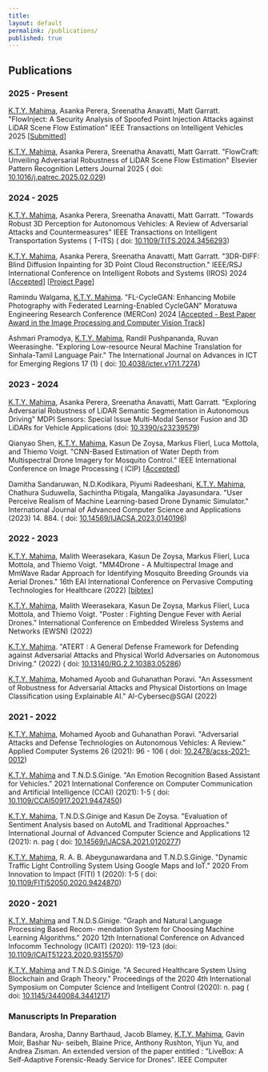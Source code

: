 ```yaml
---
title:
layout: default
permalink: /publications/
published: true
---
```


## Publications

### 2025 - Present

[K.T.Y. Mahima](), Asanka Perera, Sreenatha Anavatti, Matt Garratt. "FlowInject: A Security Analysis of Spoofed Point
Injection Attacks against LiDAR Scene Flow Estimation" IEEE Transactions on Intelligent Vehicles 2025 [[Submitted]()]

[K.T.Y. Mahima](), Asanka Perera, Sreenatha Anavatti, Matt Garratt. "FlowCraft: Unveiling Adversarial Robustness of
LiDAR Scene Flow Estimation" Elsevier Pattern Recognition Letters Journal 2025 (
doi: [10.1016/j.patrec.2025.02.029](https://doi.org/10.1016/j.patrec.2025.02.029))

### 2024 - 2025

[K.T.Y. Mahima](), Asanka Perera, Sreenatha Anavatti, Matt Garratt. "Towards Robust 3D Perception for Autonomous
Vehicles: A Review of Adversarial Attacks and Countermeasures" IEEE Transactions on Intelligent Transportation Systems (
T-ITS) (
doi: [10.1109/TITS.2024.3456293](https://doi.org/10.1109/TITS.2024.3456293))

[K.T.Y. Mahima](), Asanka Perera, Sreenatha Anavatti, Matt Garratt. "3DR-DIFF: Blind Diffusion Inpainting for 3D Point
Cloud Reconstruction." IEEE/RSJ International Conference on Intelligent Robots and Systems (IROS)
2024 [[Accepted]()] [[Project Page](https://yasasmahima.github.io/3DR-DIFF.github.io/)]

Ramindu Walgama, [K.T.Y. Mahima](). "FL-CycleGAN: Enhancing Mobile Photography with Federated Learning-Enabled CycleGAN"
Moratuwa Engineering Research Conference (MERCon)
2024 [[Accepted - Best Paper Award in the Image Processing and Computer Vision Track]()]

Ashmari Pramodya, [K.T.Y. Mahima](), Randil Pushpananda, Ruvan Weerasinghe. "Exploring Low-resource Neural Machine
Translation for Sinhala-Tamil Language Pair." The International Journal on Advances in ICT for Emerging Regions 17 (1) (
doi: [10.4038/icter.v17i1.7274](https://doi.org/10.4038/icter.v17i1.7274))

### 2023 - 2024

[K.T.Y. Mahima](), Asanka Perera, Sreenatha Anavatti, Matt Garratt. "Exploring Adversarial Robustness of LiDAR Semantic
Segmentation in Autonomous Driving" MDPI Sensors: Special Issue Multi-Modal Sensor Fusion and 3D LiDARs for Vehicle
Applications (doi: [10.3390/s23239579](http://dx.doi.org/10.3390/s23239579))

Qianyao Shen, [K.T.Y. Mahima](), Kasun De Zoysa, Markus Flierl, Luca Mottola, and Thiemo Voigt. "CNN-Based Estimation of
Water Depth from Multispectral Drone Imagery for Mosquito Control." IEEE International Conference on Image Processing (
ICIP) [[Accepted]()]

Damitha Sandaruwan, N.D.Kodikara, Piyumi Radeeshani, [K.T.Y. Mahima](), Chathura Suduwella, Sachintha Pitigala,
Mangalika Jayasundara. "User Perceive Realism of Machine Learning-based Drone Dynamic Simulator." International Journal
of Advanced Computer Science and Applications (2023) 14. 884.  (
doi: [10.14569/IJACSA.2023.0140196](http://dx.doi.org/10.14569/IJACSA.2023.0140196))

### 2022 - 2023

[K.T.Y. Mahima](), Malith Weerasekara, Kasun De Zoysa, Markus Flierl, Luca Mottola, and Thiemo Voigt. "MM4Drone - A
Multispectral Image and MmWave Radar Approach for Identifying Mosquito Breeding Grounds via Aerial Drones." 16th EAI
International Conference on Pervasive Computing Technologies for Healthcare (2022) [[bibtex]()]

[K.T.Y. Mahima](), Malith Weerasekara, Kasun De Zoysa, Markus Flierl, Luca Mottola, and Thiemo Voigt. "Poster : Fighting
Dengue Fever with Aerial Drones." International Conference on Embedded Wireless Systems and Networks (EWSN) (2022)

[K.T.Y. Mahima](). "ATERT : A General Defense Framework for Defending against Adversarial Attacks and Physical World
Adversaries on Autonomous Driving." (2022)  (
doi: [10.13140/RG.2.2.10383.05286](http://dx.doi.org/10.13140/RG.2.2.10383.05286))

[K.T.Y. Mahima](), Mohamed Ayoob and Guhanathan Poravi. "An Assessment of Robustness for Adversarial Attacks and
Physical Distortions on Image Classification using Explainable AI." AI-Cybersec@SGAI (2022)

### 2021 - 2022

[K.T.Y. Mahima](), Mohamed Ayoob and Guhanathan Poravi. "Adversarial Attacks and Defense Technologies on Autonomous
Vehicles: A Review." Applied Computer Systems 26 (2021): 96 - 106 (
doi: [10.2478/acss-2021-0012](https://doi.org/10.2478/acss-2021-0012))

[K.T.Y. Mahima]() and T.N.D.S.Ginige. "An Emotion Recognition Based Assistant for Vehicles." 2021 International
Conference on Computer Communication and Artificial Intelligence (CCAI) (2021): 1-5 (
doi: [10.1109/CCAI50917.2021.9447450](https://doi.org/10.1109/CCAI50917.2021.9447450))

[K.T.Y. Mahima](), T.N.D.S.Ginige and Kasun De Zoysa. "Evaluation of Sentiment Analysis based on AutoML and Traditional
Approaches." International Journal of Advanced Computer Science and Applications 12 (2021): n. pag (
doi: [10.14569/IJACSA.2021.0120277](http://dx.doi.org/10.14569/IJACSA.2021.0120277))

[K.T.Y. Mahima](), R. A. B. Abeygunawardana and T.N.D.S.Ginige. "Dynamic Traffic Light Controlling System Using Google
Maps and IoT." 2020 From Innovation to Impact (FITI) 1 (2020): 1-5 (
doi: [10.1109/FITI52050.2020.9424870](https://doi.org/10.1109/FITI52050.2020.9424870))

### 2020 - 2021

[K.T.Y. Mahima]() and T.N.D.S.Ginige. "Graph and Natural Language Processing Based Recom- mendation System for Choosing
Machine Learning Algorithms." 2020 12th International Conference on Advanced Infocomm Technology (ICAIT) (2020):
119-123 (doi: [10.1109/ICAIT51223.2020.9315570](https://doi.org/10.1109/ICAIT51223.2020.9315570))

[K.T.Y. Mahima]() and T.N.D.S.Ginige. "A Secured Healthcare System Using Blockchain and Graph Theory." Proceedings of
the 2020 4th International Symposium on Computer Science and Intelligent Control (2020): n. pag (
doi: [10.1145/3440084.3441217](https://doi.org/10.1145/3440084.3441217))

### Manuscripts In Preparation

Bandara, Arosha, Danny Barthaud, Jacob Blamey, [K.T.Y. Mahima](), Gavin Moir, Bashar Nu- seibeh, Blaine Price, Anthony
Rushton, Yijun Yu, and Andrea Zisman. An extended version of the paper entitled : "LiveBox: A Self-Adaptive
Forensic-Ready Service for Drones". IEEE Computer





<!-- ## Journal Papers -->

<!-- #### 2020
0. Lorenzo Carnevale and Antonio Celesti and Giacomo Fiumara and Antonino Galletta and Massimo Villari. "*Investigating classification supervised learning approaches for the identification of critical patients' posts in a healthcare social network*". Applied Soft Computing, Elsevier, vol. 90, pp. 106155, ISSN: 1568-4946 (May 2020) (doi: [10.1016/j.asoc.2020.106155](https://doi.org/10.1016/j.asoc.2020.106155)) [[bibtex](https://github.com/lcarnevale/publications/blob/main/bibtex/202005-paper-journal-elsevier-applied_soft_computing.bib)]

0. Sandra Schüssler and Julia Zuschnegg and Lucas Paletta and Maria Fellner and Gerald Lodron and Josef Steiner and Sandra Pansy-Resch and Lara Lammer and Dimitrios Prodromou and Sebastian Brunsch and Magdalena Holter and Lorenzo Carnevale and Silvia Russegger. "*The Effects of a Humanoid Socially Assistive Robot Versus Tablet Training on Psychosocial and Physical Outcomes of Persons With Dementia: Protocol for a Mixed Methods Study*". JMIR Research Protocols, JMIR Publications, vol. 9-2, pp. 14927, ISSN: 1929-0748 (February 2020) (doi: [10.2196/14927](https://doi.org/10.2196/14927)) [[bibtex](https://github.com/lcarnevale/publications/blob/main/bibtex/202002-paper-journal-jmir-research_protocols.bib)]

0. Lorenzo Carnevale and Antonio Celesti and Maria Fazio and Massimo Villari. "A Big Data Analytics Approach for the Development of Advanced Cardiology Applications". Information, MDPI, vol. 11-2, pp. 60, ISSN: 2078-2489 (January 2020) (doi: [10.3390/info11020060](http://doi.org/10.3390/info11020060)) [[bibtex](https://github.com/lcarnevale/publications/blob/main/bibtex/202001-paper-journal-mdpi-information.bib)]
{: reversed="reversed"}


#### 2019
0. Antonio Celesti and Davide Mulfari and Antonino Galletta and Maria Fazio and Lorenzo Carnevale and Massimo Villari. "*A study on container virtualization for guarantee quality of service in Cloud-of-Things*". Future Generation Computer Systems, Elsevier, vol. 99, pp. 356-364, ISSN: 0167-739X (October 2019) (doi: [10.1016/j.future.2019.03.055](https://doi.org/10.1016/j.future.2019.03.055)) [[bibtex](https://github.com/lcarnevale/publications/blob/main/bibtex/201910-paper-journal-elsevier-future_generation_computer_systems.bib)]

0. Lorenzo Carnevale and Antonio Celesti and Antonino Galletta and Schahram Dustdar and Massimo Villari. "*Osmotic computing as a distributed multi-agent system: The Body Area Network scenario*". Internet of Things, Elsevier, vol. 5, pp. 130-139, ISSN: 2542-6605 (March 2019) (doi: [10.1016/j.iot.2019.01.001](https://doi.org/10.1016/j.iot.2019.01.001)) [[bibtex](https://github.com/lcarnevale/publications/blob/main/bibtex/201903-paper-journal-elsevier-internet_of_things.bib)]

0. Antonio Celesti and Maria Fazio and Antonino Galletta and Lorenzo Carnevale and Jiafu Wan and Massimo Villari. "*An approach for the secure management of hybrid cloud–edge environments*". Future Generation Computer Systems, Elsevier, vol.90, pp. 1-19, ISSN: 0167-739X (January 2019) (doi: [10.1016/j.future.2018.06.043](https://doi.org/10.1016/j.future.2018.06.043)) [[bibtex](https://github.com/lcarnevale/publications/blob/main/bibtex/201901-paper-journal-elsevier-future_generation_computer_systems.bib)]
{: reversed="reversed"}

#### 2018
0. Lorenzo Carnevale and Antonio Celesti and Maria Di Pietro and Antonino Galletta. "*How to Conceive Future Mobility Services in Smart Cities According to the FIWARE frontierCities Experience*". Cloud Computing, IEEE, vol. 5-5, pp. 25-36, ISSN: 2325-6095 (October 2018) (doi: [10.1109/MCC.2018.053711664](https://doi.org/10.1109/MCC.2018.053711664)) [[bibtex](https://github.com/lcarnevale/publications/blob/main/bibtex/201810-paper-journal-ieee-cloud_computing.bib)]

0. Lorenzo Carnevale and Rocco Salvatore Calabrò and Antonio Celesti and Antonino Leo and Maria Fazio and Placido Bramanti and Massimo Villari. "*Toward Improving Robotic-Assisted Gait Training: Can Big Data Analysis Help Us?*". Internet of Things Journal, IEEE, vol. 6-2, pp. 1419-1426, ISSN: 2327-4662 (July 2018) (doi: [10.1109/JIOT.2018.2855937](https://doi.org/10.1109/JIOT.2018.2855937)) [[bibtex](https://github.com/lcarnevale/publications/blob/main/bibtex/201807-paper-journal-ieee-internet_of_things.bib)]

0. Antonino Galletta and Lorenzo Carnevale and Alessia Bramanti and Maria Fazio. "*An Innovative Methodology for Big Data Visualization for Telemedicine*". Transactions on Industrial Informatics, IEEE, vol. 15-1, pp. 490-497, ISSN: 1551-3203 (May 2018) (doi: [10.1109/TII.2018.2842234](https://doi.org/10.1109/TII.2018.2842234)) [[bibtex](https://github.com/lcarnevale/publications/blob/main/bibtex/201805-paper-journal-ieee-transactions_on_industrial_informatics.bib)]
{: reversed="reversed"}

#### 2017
0. Antonio Celesti and Antonino Galletta and Lorenzo Carnevale and Maria Fazio and Aime Ĺay-Ekuakille and Massimo Villari. "*An IoT Cloud System for Traffic Monitoring and Vehicular Accidents Prevention Based on Mobile Sensor Data Processing*". Sensors Journal, IEEE, vol. 18-12, pp. 4795-4802, ISSN: 1530-437X (November 2017) (doi: [10.1109/JSEN.2017.2777786](https://doi.org/10.1109/JSEN.2017.2777786)) [[bibtex](https://github.com/lcarnevale/publications/blob/main/bibtex/201711-paper-journal-ieee-sensors.bib)]

0. Antonino Galletta and Lorenzo Carnevale and Antonio Celesti and Maria Fazio and Massimo Villari. "*A Cloud-Based System for Improving Retention Marketing Loyalty Programs in Industry 4.0: A Study on Big Data Storage Implications*". IEEE Access, IEEE, vol. 6, pp. 5485-5492, ISSN: 2169-3536 (November 2017) (doi: [10.1109/ACCESS.2017.2776400](https://doi.org/10.1109/ACCESS.2017.2776400)) [[bibtex](https://github.com/lcarnevale/publications/blob/main/bibtex/201711-paper-journal-ieee-access.bib)]
{: reversed="reversed"}

## Conference Papers

#### 2021
0. Lorenzo Carnevale, Luisa Damiano, Antonio Fleres, and Massimo Villari. “*Visitor Artwork Ambient and how Making New Functions of Cultural Heritage by Using Augmented Reality within an Ambient Intelligence*”. 2021 IEEE International Symposium on Mixed and Augmented Reality Adjunct (ISMAR-Adjunct). October 2021, pp. 8-12 (doi: [10.1109/ISMAR-Adjunct54149.2021.00013](https://doi.org/10.1109/ISMAR-Adjunct54149.2021.00013))

0. Lorenzo Carnevale, Armando Ruggeri, Francesco Martella, Antonio Celesti, Maria Fazio e Massimo Villari. “*Multi Hop Reconfiguration of End-Devices in Heterogeneous Edge-IoT Mesh Networks*”. 2021 IEEE Symposium on Computers and Communications (ISCC), Athenes, Greece, September 2021 (doi: [10.1109/ISCC53001.2021.9631500](https://doi.org/10.1109/ISCC53001.2021.9631500))
{: reversed="reversed"}

#### 2020
0. Emanuele Carlini, Lorenzo Carnevale, Massimo Coppola, Patrizio Dazzi, Gabriele Mencagli, Domenico Talia e Massimo Villari. “*An Osmotic Ecosystem for Data Streaming Applications in Smart Cities*”. Proceedings of the 1st Workshop on Flexible Resource and Application Management on the Edge (FRAME), Virtual Event, Sweden: Association for Computing Machinery, 2020, pp. 27–31 (ISBN: 9781450383844, doi: [10.1145/3452369.3463822](https://doi.org/10.1145/3452369.3463822))
{: reversed="reversed"}

#### 2019
0. Alina Buzachis and Antonino Galletta and Antonio Celesti and Lorenzo Carnevale and Massimo Villari. "*Towards Osmotic Computing: a Blue-Green Strategy for the Fast Re-Deployment of Microservices*", 2019 IEEE Symposium on Computers and Communications (ISCC), Barcelona, Spain, June 2019, pp. 1-6 (doi: [10.1109/ISCC47284.2019.8969621](https://doi.org/10.1109/ISCC47284.2019.8969621)) [[bibtex](https://github.com/lcarnevale/publications/blob/main/bibtex/201906-paper-conference-ieee-iscc.bib)]
{: reversed="reversed"}

#### 2018
0. Lorenzo Carnevale and Antonino Galletta and Maria Fazio and Antonio Celesti and Massimo Villari. "*Designing a FIWARE Cloud Solution for Making Your Travel Smoother: The FLIWARE Experience*". 2018 IEEE 4th International Conference on Collaboration and Internet Computing (CIC), Philadelphia, PA, USA, October 2018, pp. 392-398 (doi: [10.1109/CIC.2018.00059](https://doi.org/10.1109/CIC.2018.00059)) [[bibtex](https://github.com/lcarnevale/publications/blob/main/bibtex/201810-paper-conference-ieee-cic.bib)]

0. Antonino Galletta and Lorenzo Carnevale and Alina Buzachis and Antonio Celesti and Massimo Villari. "*A Microservices-Based Platform for Efficiently Managing Oceanographic Data*". 2018 4th International Conference on Big Data Innovations and Applications (Innovate-Data), Barcelona, Spain, August 2018, pp. 25-29 (doi: [10.1109/Innovate-Data.2018.00011](https://doi.org/10.1109/Innovate-Data.2018.00011)) [[bibtex](https://github.com/lcarnevale/publications/blob/main/bibtex/201808-paper-conference-ieee-innovate_data.bib)]

0. Massimo Villari and Antonino Galletta and Antonio Celesti and Lorenzo Carnevale and Maria Fazio. "*Osmotic Computing: Software Defined Membranes meet Private/Federated Blockchains*". 2018 IEEE Symposium on Computers and Communications (ISCC), Natal, Brazil, June 2018, pp. 1292-1297 (doi: [10.1109/ISCC.2018.8538546](https://doi.org/10.1109/ISCC.2018.8538546)) [[bibtex](https://github.com/lcarnevale/publications/blob/main/bibtex/201806-paper-conference-ieee-iscc.bib)]

0. Lorenzo Carnevale and Antonio Celesti and Antonino Galletta and Schahram Dustdar and Massimo Villari. "*From the Cloud to Edge and IoT: a Smart Orchestration Architecture for Enabling Osmotic Computing*". 2018 32nd International Conference on Advanced Information Networking and Applications Workshops (WAINA), Krakow, Poland, May 2018, pp. 419-424 (doi: [10.1109/WAINA.2018.00122](https://doi.org/10.1109/WAINA.2018.00122)) [[bibtex](https://github.com/lcarnevale/publications/blob/main/bibtex/201805-paper-conference-ieee-waina.bib)]

0. Alina Buzachis and Antonino Galletta and Lorenzo Carnevale and Antonio Celesti and Maria Fazio and Massimo Villari. "*Towards Osmotic Computing: Analyzing Overlay Network Solutions to Optimize the Deployment of Container-Based Microservices in Fog, Edge and IoT Environments*". 2018 IEEE 2nd International Conference on Fog and Edge Computing (ICFEC), Washington, DC, USA, May 2018, pp. 1-10 (doi: [10.1109/CFEC.2018.8358729](https://doi.org/10.1109/CFEC.2018.8358729)) [[bibtex](https://github.com/lcarnevale/publications/blob/main/bibtex/201805-paper-conference-ieee-icfec.bib)]

0. Antonino Galletta and Salma Allam and Lorenzo Carnevale and Moulay Ali Bekri and Rachid El Ouahbi and Massimo Villari. "*An Innovative Methodology for Big Data Visualization in Oceanographic Domain*". Proceedings of the International Conference on Geoinformatics and Data Analysis, ICGDA 18, Prague, Czech Republic, April 2018, pp. 103-107 (doi: [10.1145/3220228.3220238](https://doi.org/10.1145/3220228.3220238)) [[bibtex](https://github.com/lcarnevale/publications/blob/main/bibtex/201804-paper-conference-acm-icgda.bib)]

0. Salma Allam and Antonino Galletta and Lorenzo Carnevale and Moulay Ali Bekri and Rachid El Ouahbi and Massimo Villari. "*A Cloud Computing Workflow for Managing Oceanographic Data*". Advances in Service-Oriented and Cloud Computing, ESOCC 2017, Oslo, Norwey, April 2018, pp. 73-85 (doi: [10.1007/978-3-319-79090-9_5](https://doi.org/10.1007/978-3-319-79090-9_5)) [[bibtex](https://github.com/lcarnevale/publications/blob/main/bibtex/201804-paper-conferencer-springer-esocc.bib)]

0. Giacomo Fiumara and Antonio Celesti and Antonino Galletta and Lorenzo Carnevale and Massimo Villari. "*Applying Artificial Intelligence in Healthcare Social Networks to Identity Critical Issues in Patients' Posts*". Proceedings of the 11th International Joint Conference on Biomedical Engineering Systems and Technologies - Volume 5 HEALTHINF: AI4Health, Funchal, Medeira, Portugal, January 2018 (doi: [10.5220/0006750606800687](https://doi.org/10.5220/0006750606800687)) [[bibtex](https://github.com/lcarnevale/publications/blob/main/bibtex/201801-paper-conference-scitepress-ai4health.bib)]
{: reversed="reversed"}

#### 2017
0. Lorenzo Carnevale and Antonino Galletta and Antonio Celesti and Maria Fazio and Maurizio Paone and Placido Bramanti and Massimo Villari. "*Big Data HIS of the IRCCS-ME Future: The Osmotic Computing Infrastructure*". Cloud Infrastructures, Services, and IoT Systems for Smart Cities, CN4IoT, Brindisi, Italy, October 2017, pp. 199-207 (doi:  [10.1007/978-3-319-67636-4_21](https://doi.org/10.1007/978-3-319-67636-4_21)) [[bibtex](https://github.com/lcarnevale/publications/blob/main/bibtex/201710-paper-conference-springer-iissc.bib)]

0. Lorenzo Carnevale and Antonio Celesti and Maria Fazio and Placido Bramanti and Massimo Villari. "*Heart Disorder Detection with Menard Algorithm on Apache Spark*". Service-Oriented and Cloud Computing, ESOCC 2017, Oslo, Norwey, September 2017, pp. 229-237 (doi: [10.1007/978-3-319-67262-5_17](https://doi.org/10.1007/978-3-319-67262-5_17)) [[bibtex](https://github.com/lcarnevale/publications/blob/main/bibtex/201710-paper-conference-springer-esocc.bib)]

0. Antonino Galletta and Lorenzo Carnevale and Antonio Celesti and Maria Fazio and Massimo Villari. "*BOSS: A Multitenancy Ad-Hoc Service Orchestrator for Federated Openstack Clouds*". 2017 IEEE 5th International Conference on Future Internet of Things and Cloud (FiCloud), Prague, Czech Republic, August 2017, pp. 351-357 (doi: [10.1109/FiCloud.2017.10](https://doi.org/10.1109/FiCloud.2017.10)) [[bibtex](https://github.com/lcarnevale/publications/blob/main/bibtex/201708-paper-conference-ieee-ficloud.bib)]

0. Antonio Celesti and Lorenzo Carnevale and Antonino Galletta and Maria Fazio and Massimo Villari. "*A Watchdog Service Making Container-Based Micro-services Reliable in IoT Clouds*". 2017 IEEE 5th International Conference on Future Internet of Things and Cloud (FiCloud), Prague, Czech Republic, August 2017, pp. 372-378 (doi: [10.1109/FiCloud.2017.57](https://doi.org/10.1109/FiCloud.2017.57)) [[bibtex](https://github.com/lcarnevale/publications/blob/main/bibtex/201708-paper-conference-ieee-ficloud-2.bib)]

0. Lorenzo Carnevale and Antonio Celesti and Maria Fazio and Placido Bramanti and Massimo Villari. "*How to enable clinical workflows to integrate big healthcare data*". 2017 IEEE Symposium on Computers and Communications (ISCC), Heraklion, Greece, July 2017, pp. 857-862 (doi: [10.1109/ISCC.2017.8024634](https://doi.org/10.1109/ISCC.2017.8024634)) [[bibtex](https://github.com/lcarnevale/publications/blob/main/bibtex/201707-paper-conference-ieee-iscc.bib)]

0. Fabrizio Celesti and Antonio Celesti and Lorenzo Carnevale and Antonino Galletta and Salvatore Campo and Agata Romano and Placido Bramanti and Massimo Villari. "*Big data analytics in genomics: The point on Deep Learning solutions*". 2017 IEEE Symposium on Computers and Communications (ISCC), Heraklion, Greece, July 2017, pp. 306-309 (doi: [10.1109/ISCC.2017.8024547](https://doi.org/10.1109/ISCC.2017.8024547)) [[bibtex](https://github.com/lcarnevale/publications/blob/main/bibtex/201707-paper-conference-ieee-iscc-2.bib)]
{: reversed="reversed"}

## Patents

#### 2020
0. Massimo Villari and Alina Mihaela Buzachis and Lorenzo Carnevale and Antonino Galletta and Francesco Martella and Claudio Cincotta. "*Sistema di comunicazione che utilizza una rete mesh*". Ministero dello Sviluppo Economico, Direzione  Generale per la Tutela della Priprietà Industriale, Ufficio Italiano Brevetti e Marchi. Identifier: 102018000010500
{: reversed="reversed"} -->
